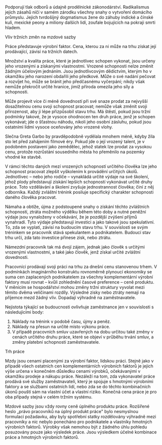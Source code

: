 Podporují tlak odborů a údajně prodělnické zákonodárství. Radikalismus jejich zásahů ničí v samém zárodku všechny snahy o vytvoření domácího průmyslu. Jejich tvrdošíjný dogmatismus žene do záhuby indické a čínské kuli, mexické peony a miliony dalších lidí, zoufale bojujících na pokraji smrti hladem.

Vliv tržních změn na mzdové sazby

Práce představuje výrobní faktor. Cena, kterou za ni může na trhu získat její prodávající, závisí na tržních datech.

Množství a kvalita práce, které je jednotlivec schopen vykonat, jsou určeny jeho vrozenými a získanými vlastnostmi. Vrozené schopnosti nelze změnit žádným účelovým jednáním. Jsou jednotlivcovým dědictvím, kterým ho v okamžiku jeho narození obdařili jeho předkové. Může o své nadání pečovat a rozvíjet ho, může se bránit jeho předčasnému vyčerpání; nikdy však nemůže překročit určité hranice, jimiž příroda omezila jeho síly a schopnosti.

Může projevit více či méně dovedností při své snaze prodat za nejvyšší dosažitelnou cenu svoji schopnost pracovat; nemůže však změnit svoji přirozenost, aby ji lépe přizpůsobil stavu trhu. Má štěstí, pokud jsou tržní podmínky takové, že je vysoce ohodnocen ten druh práce, jenž je schopen vykonávat; jde o šťastnou náhodu, nikoli jeho osobní zásluhu, pokud jsou ostatními lidmi vysoce oceňovány jeho vrozené vlohy.

Slečna Greta Garbo by pravděpodobně vydělala mnohem méně, kdyby žila sto let před zahájením filmové éry. Pokud jde o její vrozený talent, je v podobném postavení jako zemědělec, jehož statek lze prodat za vysokou cenu, protože rozrůstání sousedního města ho přeměnilo na pozemky vhodné ke stavbě.

V rámci těchto daných mezí vrozených schopností určitého člověka lze jeho schopnost pracovat zlepšit vyškolením k provádění určitých úkolů. Jednotlivec – nebo jeho rodiče – vynakládá určité výdaje na své školení, jehož plody představují získání lepších schopností vykonávat určité druhy práce. Toto vzdělávání a školení zvyšuje jednostrannost člověka; činí z něj odborníka. Každý zvláštní trénink posiluje specifický charakter schopnosti daného člověka pracovat.

Námaha a obtíže, újma z podstoupené snahy o získání těchto zvláštních schopností, ztráta možného výdělku během této doby a nutné peněžní výdaje jsou vynaloženy v očekávání, že je pozdější zvýšení příjmů vynahradí. Tyto výdaje představují investici a jako takové jsou spekulativní. To, zda se vyplatí, závisí na budoucím stavu trhu. V souvislosti se svým tréninkem se pracovník stává spekulantem a podnikatelem. Budoucí stav trhu určí, zda tato investice přinese zisk, nebo ztrátu.

Námezdní pracovník tak má dvojí zájem, jednak jako člověk s určitými vrozenými vlastnostmi, a také jako člověk, jenž získal určité zvláštní dovednosti.

Pracovníci prodávají svoji práci na trhu za dnešní cenu stanovenou trhem. V podmínkách imaginárního konstruktu rovnoměrně plynoucí ekonomiky se suma cen zaplacených podnikatelem za všechny komplementární výrobní faktory musí rovnat – kvůli zohlednění časové preference – ceně produktu. V měnícím se hospodářství mohou změny tržní struktury vyvolat mezi těmito dvěma veličinami rozdíly. Výsledné zisky nebo ztráty nemají na příjemce mezd žádný vliv. Dopadají výhradně na zaměstnavatele.

Nejistota týkající se budoucnosti ovlivňuje zaměstnance jen v souvislosti s následujícími body:
1. Náklady na trénink v podobě času, újmy a peněz.
2. Náklady na přesun na určité místo výkonu práce.
3. V případě pracovních smluv uzavřených na dobu určitou také změny v cenách určitého druhu práce, které se objeví v průběhu trvání smluv, a změny platební schopnosti zaměstnavatele.

Trh práce

Mzdy jsou cenami placenými za výrobní faktor, lidskou práci. Stejně jako v případě všech ostatních cen komplementárních výrobních faktorů je jejich výše určena v konečném důsledku cenami výrobků, očekávanými v okamžiku prodeje a nákupu práce. Nezáleží na tom, zda vykonavatel práce prodává své služby zaměstnavateli, který je spojuje s hmotnými výrobními faktory a se službami ostatních lidí, nebo zda se do těchto kombinačních úkonů pouští sám na vlastní účet a vlastní riziko. Konečná cena práce je pro oba případy stejná v celém tržním systému.

Mzdové sazby jsou vždy rovny ceně úplného produktu práce. Rozšířené heslo „právo pracovníků na úplný produkt práce" bylo nesmyslnou formulací požadavku, aby byly spotřební statky rozdělovány výhradně mezi pracovníky a nic nebylo ponecháno pro podnikatele a vlastníky hmotných výrobních faktorů. Výrobky však nemohou být z žádného úhlu pohledu posuzovány pouze jako výsledek práce. Jsou výsledkem účelné kombinace práce a hmotných výrobních faktorů.